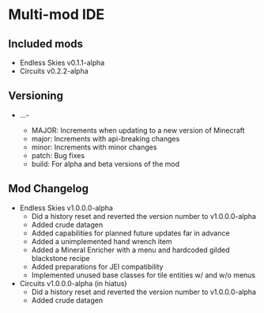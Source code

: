 # Multi-mod IDE

## Included mods
- Endless Skies v0.1.1-alpha
- Circuits v0.2.2-alpha

## Versioning
- <MAJOR>.<major>.<minor>.<patch>-<build>
  - MAJOR: Increments when updating to a new version of Minecraft
  - major: Increments with api-breaking changes
  - minor: Increments with minor changes
  - patch: Bug fixes
  - build: For alpha and beta versions of the mod

## Mod Changelog 
- Endless Skies v1.0.0.0-alpha
  - Did a history reset and reverted the version number to v1.0.0.0-alpha
  - Added crude datagen
  - Added capabilities for planned future updates far in advance
  - Added a unimplemented hand wrench item
  - Added a Mineral Enricher with a menu and hardcoded gilded blackstone recipe
  - Added preparations for JEI compatibility
  - Implemented unused base classes for tile entities w/ and w/o menus
- Circuits v1.0.0.0-alpha (in hiatus)
  - Did a history reset and reverted the version number to v1.0.0.0-alpha
  - Added crude datagen